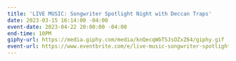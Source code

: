 ```yaml
---
title: 'LIVE MUSIC: Songwriter Spotlight Night with Deccan Traps'
date: 2023-03-15 16:14:00 -04:00
event-date: 2023-04-22 20:00:00 -04:00
end-time: 10PM
giphy-url: https://media.giphy.com/media/knQecqWbTSJsOZxZ64/giphy.gif
event-url: https://www.eventbrite.com/e/live-music-songwriter-spotlight-night-with-deccan-traps-tickets-590426450407
---
```



